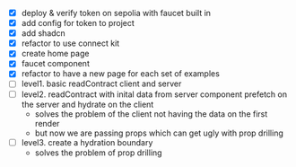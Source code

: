 - [x] deploy & verify token on sepolia with faucet built in
- [x] add config for token to project
- [x] add shadcn
- [x] refactor to use connect kit
- [x] create home page
- [x] faucet component 
- [x] refactor to have a new page for each set of examples
- [ ] level1. basic readContract client and server
- [ ] level2. readContract with inital data from server component
    prefetch on the server and hydrate on the client 
    - solves the problem of the client not having the data on the first render
    - but now we are passing props which can get ugly with prop drilling 
- [ ] level3. create a hydration boundary
    - solves the problem of prop drilling